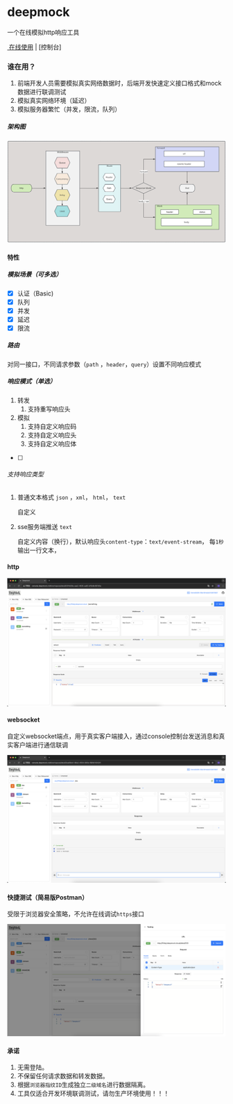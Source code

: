 # deepmock
一个在线模拟http响应工具

<a href="http://console.deepmock.cn" target="_blank"> 在线使用</a> | [控制台]

### 谁在用？

1. 前端开发人员需要模拟真实网络数据时，后端开发快速定义接口格式和mock数据进行联调测试
2. 模拟真实网络环境（延迟）
3. 模拟服务器繁忙（并发，限流，队列）

##### 架构图

![image](https://github.com/otk-final/deepmock/blob/main/image/flow.png)

#### 特性

##### 模拟场景（可多选）

- [x] 认证（Basic)
- [x] 队列
- [x] 并发
- [x] 延迟
- [x] 限流

##### 路由

对同一接口，不同请求参数（`path` ，`header`，`query`）设置不同响应模式

##### 响应模式（单选）

1. 转发
   1. 支持重写响应头
2. 模拟
   1. 支持自定义响应码
   2. 支持自定义响应头
   3. 支持自定义响应体

- [ ] 

###### 支持响应类型

1. 普通文本格式    `json` ，`xml`， `html`， `text`

   自定义

2. sse服务端推送    `text`

   自定义内容（换行），默认响应头`content-type`：`text/event-stream`， 每`1秒`输出一行文本，

#### http

![image](https://github.com/otk-final/deepmock/blob/main/image/http.png)

#### websocket

自定义websocket端点，用于真实客户端接入，通过console控制台发送消息和真实客户端进行通信联调

![image](https://github.com/otk-final/deepmock/blob/main/image/ws.png)

#### 快捷测试（简易版Postman）

受限于浏览器安全策略，不允许在线调试`https`接口

![image](https://github.com/otk-final/deepmock/blob/main/image/test2.png)

#### 承诺

1. 无需登陆。
2. 不保留任何请求数据和转发数据。
3. 根据`浏览器指纹ID`生成独立`二级域名`进行数据隔离。
4. 工具仅适合开发环境联调测试，请勿生产环境使用！！！

